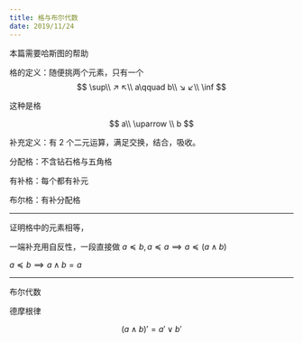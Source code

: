 ```yaml
---
title: 格与布尔代数
date: 2019/11/24
---
```


本篇需要哈斯图的帮助

格的定义：随便挑两个元素，只有一个
$$
\sup\\
↗ ↖\\
a\qquad b\\
↘ ↙\\
\inf
$$

这种是格

$$
a\\
\uparrow \\
b
$$

补充定义：有 2 个二元运算，满足交换，结合，吸收。

分配格：不含钻石格与五角格

有补格：每个都有补元

布尔格：有补分配格

---

证明格中的元素相等，

一端补充用自反性，一段直接做
$a≼b,a≼a⟹a≼(a∧b)$

$a≼b⟹a∧b=a$

---

布尔代数

德摩根律

$$
(a∧b)'=a'∨b'
$$

